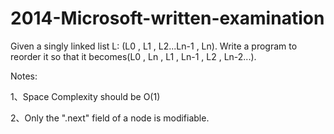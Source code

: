 # 2014-Microsoft-written-examination
Given a singly linked list L: (L0 , L1 , L2...Ln-1 , Ln). Write a program to reorder it so that it becomes(L0 , Ln , L1 , Ln-1 , L2 , Ln-2...).

Notes:

1、Space Complexity should be O(1) 

2、Only the ".next" field of a node is modifiable.
